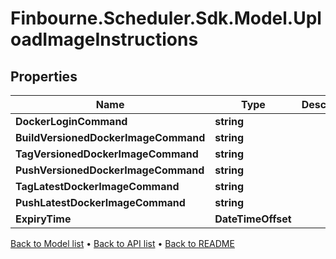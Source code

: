 # Finbourne.Scheduler.Sdk.Model.UploadImageInstructions

## Properties

Name | Type | Description | Notes
------------ | ------------- | ------------- | -------------
**DockerLoginCommand** | **string** |  | 
**BuildVersionedDockerImageCommand** | **string** |  | 
**TagVersionedDockerImageCommand** | **string** |  | 
**PushVersionedDockerImageCommand** | **string** |  | 
**TagLatestDockerImageCommand** | **string** |  | [optional] 
**PushLatestDockerImageCommand** | **string** |  | [optional] 
**ExpiryTime** | **DateTimeOffset** |  | [optional] 

[Back to Model list](../README.md#documentation-for-models) &#8226; [Back to API list](../README.md#documentation-for-api-endpoints) &#8226; [Back to README](../README.md)

